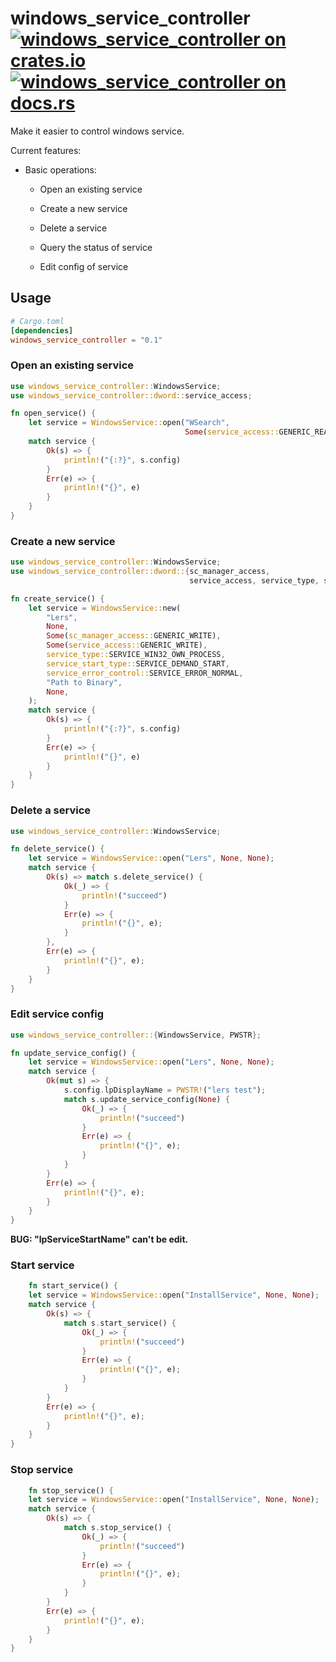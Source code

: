 windows_service_controller[![windows_service_controller on crates.io](https://img.shields.io/crates/v/windows_service_controller)](https://crates.io/crates/windows_service_controller)[![windows_service_controller on docs.rs](https://docs.rs/winreg/badge.svg)](https://docs.rs/windows_service_controller)
======

Make it easier to control windows service.

Current features:

* Basic operations:

    * Open an existing service

    * Create a new service

    * Delete a service

    * Query the status of service

    * Edit config of service

## Usage

```toml
# Cargo.toml
[dependencies]
windows_service_controller = "0.1"
```

### Open an existing service

```rust
use windows_service_controller::WindowsService;
use windows_service_controller::dword::service_access;

fn open_service() {
    let service = WindowsService::open("WSearch",
                                       Some(service_access::GENERIC_READ), None);
    match service {
        Ok(s) => {
            println!("{:?}", s.config)
        }
        Err(e) => {
            println!("{}", e)
        }
    }
}
```

### Create a new service

```rust
use windows_service_controller::WindowsService;
use windows_service_controller::dword::{sc_manager_access,
                                        service_access, service_type, service_start_type, service_error_control};

fn create_service() {
    let service = WindowsService::new(
        "Lers",
        None,
        Some(sc_manager_access::GENERIC_WRITE),
        Some(service_access::GENERIC_WRITE),
        service_type::SERVICE_WIN32_OWN_PROCESS,
        service_start_type::SERVICE_DEMAND_START,
        service_error_control::SERVICE_ERROR_NORMAL,
        "Path to Binary",
        None,
    );
    match service {
        Ok(s) => {
            println!("{:?}", s.config)
        }
        Err(e) => {
            println!("{}", e)
        }
    }
}
```

### Delete a service

```rust
use windows_service_controller::WindowsService;

fn delete_service() {
    let service = WindowsService::open("Lers", None, None);
    match service {
        Ok(s) => match s.delete_service() {
            Ok(_) => {
                println!("succeed")
            }
            Err(e) => {
                println!("{}", e);
            }
        },
        Err(e) => {
            println!("{}", e);
        }
    }
}
```

### Edit service config

```rust
use windows_service_controller::{WindowsService, PWSTR};

fn update_service_config() {
    let service = WindowsService::open("Lers", None, None);
    match service {
        Ok(mut s) => {
            s.config.lpDisplayName = PWSTR!("lers test");
            match s.update_service_config(None) {
                Ok(_) => {
                    println!("succeed")
                }
                Err(e) => {
                    println!("{}", e);
                }
            }
        }
        Err(e) => {
            println!("{}", e);
        }
    }
}
```

**BUG: "lpServiceStartName" can't be edit.**

### Start service

```rust
    fn start_service() {
    let service = WindowsService::open("InstallService", None, None);
    match service {
        Ok(s) => {
            match s.start_service() {
                Ok(_) => {
                    println!("succeed")
                }
                Err(e) => {
                    println!("{}", e);
                }
            }
        }
        Err(e) => {
            println!("{}", e);
        }
    }
}
```

### Stop service

```rust
    fn stop_service() {
    let service = WindowsService::open("InstallService", None, None);
    match service {
        Ok(s) => {
            match s.stop_service() {
                Ok(_) => {
                    println!("succeed")
                }
                Err(e) => {
                    println!("{}", e);
                }
            }
        }
        Err(e) => {
            println!("{}", e);
        }
    }
}
```

​    
